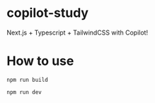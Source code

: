 # copilot-study

Next.js + Typescript + TailwindCSS
with Copilot!

# How to use

`npm run build`

`npm run dev`
